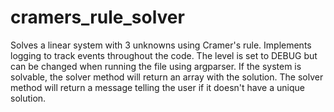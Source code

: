 # cramers_rule_solver

Solves a linear system with 3 unknowns using Cramer's rule. Implements logging to track events throughout the code. The level is set to DEBUG but can be changed when running the file using argparser. If the system is solvable, the solver method will return an array with the solution. The solver method will return a message telling the user if it doesn't have a unique solution.